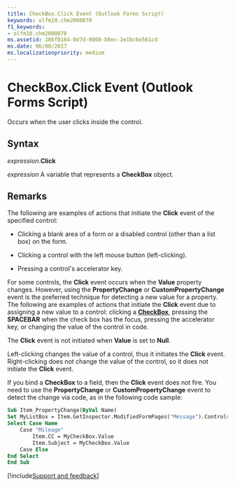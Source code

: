 ```yaml
---
title: CheckBox.Click Event (Outlook Forms Script)
keywords: olfm10.chm2000070
f1_keywords:
- olfm10.chm2000070
ms.assetid: 186f0164-0d7d-0068-b8ec-2e1bc6e561cd
ms.date: 06/08/2017
ms.localizationpriority: medium
---
```



# CheckBox.Click Event (Outlook Forms Script)

Occurs when the user clicks inside the control.


## Syntax

_expression_.**Click**

_expression_ A variable that represents a **CheckBox** object.


## Remarks

The following are examples of actions that initiate the **Click** event of the specified control:


- Clicking a blank area of a form or a disabled control (other than a list box) on the form.
    
- Clicking a control with the left mouse button (left-clicking).
    
- Pressing a control's accelerator key.
    


For some controls, the **Click** event occurs when the **Value** property changes. However, using the **PropertyChange** or **CustomPropertyChange** event is the preferred technique for detecting a new value for a property. The following are examples of actions that initiate the **Click** event due to assigning a new value to a control: clicking a **[CheckBox](Outlook.checkbox.md)**, pressing the **SPACEBAR** when the check box has the focus, pressing the accelerator key, or changing the value of the control in code.

The **Click** event is not initiated when **Value** is set to **Null**.

Left-clicking changes the value of a control, thus it initiates the **Click** event. Right-clicking does not change the value of the control, so it does not initiate the **Click** event.

If you bind a **CheckBox** to a field, then the **Click** event does not fire. You need to use the **PropertyChange** or **CustomPropertyChange** event to detect the change via code, as in the following code sample:




```vb
Sub Item_PropertyChange(ByVal Name) 
Set MyListBox = Item.GetInspector.ModifiedFormPages("Message").Controls("CheckBox1") 
Select Case Name 
    Case "Mileage" 
        Item.CC = MyCheckBox.Value 
        Item.Subject = MyCheckBox.Value 
    Case Else 
End Select 
End Sub
```

[!include[Support and feedback](~/includes/feedback-boilerplate.md)]